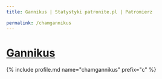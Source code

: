 ```yaml
---
title: Gannikus | Statystyki patronite.pl | Patromierz

permalink: /chamgannikus
---
```


# [Gannikus](https://patronite.pl/chamgannikus)

{% include profile.md name="chamgannikus" prefix="c" %}
